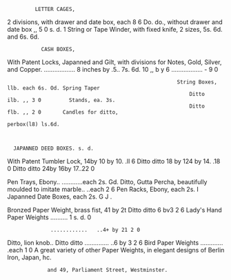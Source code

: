              LETTER CAGES,
2 divisions, with drawer and date box, each 8 6
Do. do., without drawer and date box ,, 5 0
                                               s. d.   1       String or Tape Winder, with fixed knife,
                                                                      2 sizes, 5s. 6d. and 6s. 6d.




               CASH BOXES,
With Patent Locks, Japanned and          Gilt, with
divisions for Notes, Gold, Silver, and   Copper.
                  ..................
   8 inches by .5..                       7s. 6d.
  10 ,, b y 6   ..................   -   9    0


                                                           String Boxes, llb. each 6s. Od. Spring Taper
                                                               Ditto     ilb. ,, 3 0         Stands, ea. 3s.
                                                               Ditto     flb. ,, 2 0       Candles for ditto,
                                                                                           perbox(l8) ls.6d.



      JAPANNED DEED BOXES. s. d.
With Patent Tumbler Lock, 14by 10 by 10. .ll 6
   Ditto       ditto    18 by 124 by 14. .18 0
   Ditto       ditto      24by 16by 17..22 0



Pen Trays, Ebony..    ............each 2s. Gd.
 Ditto,   Gutta Percha, beautifully
   moulded to imitate marble.. ..each 2 6
                                                            Pen Racks, Ebony,
                                                                 each 2s.          I   Japanned Date Boxes,
                                                                                            each 2s. G J .




Bronzed Paper Weight, brass fist, 41 by 2t
Ditto       ditto                 6 bv3 2 6
                                                           Lady's Hand Paper Weights       .......... 1 s.   d.
                                                                                                             0




                  ............   ..4+ by 21 2 0
Ditto, lion knob..
Ditto ditto     ..............   ..6 by 3 2 6        Bird Paper Weights          .............
                                                                                        .each           1 0
        A great variety of other Paper Weights, in elegant designs of Berlin Iron, Japan, hc.

                 and 49, Parliament Street, Westminster.
